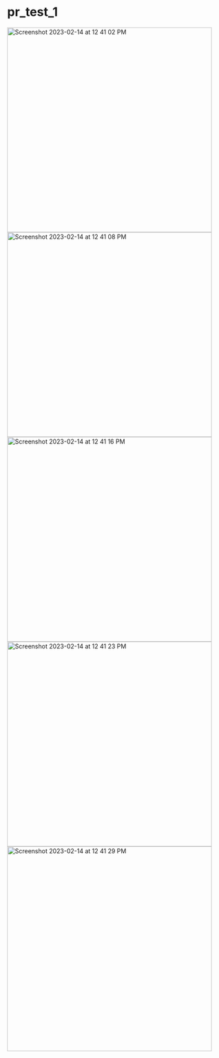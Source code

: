 # pr_test_1
<img width="475" alt="Screenshot 2023-02-14 at 12 41 02 PM" src="https://user-images.githubusercontent.com/121867955/218665693-b2abf819-41cd-43e3-aedc-ba31609c96a5.png">
<img width="475" alt="Screenshot 2023-02-14 at 12 41 08 PM" src="https://user-images.githubusercontent.com/121867955/218665703-9b3c8247-9f71-4fe3-a48d-6d247bb12cb4.png">
<img width="475" alt="Screenshot 2023-02-14 at 12 41 16 PM" src="https://user-images.githubusercontent.com/121867955/218665716-2e603615-6694-474a-96c4-79fcfb992c34.png">
<img width="475" alt="Screenshot 2023-02-14 at 12 41 23 PM" src="https://user-images.githubusercontent.com/121867955/218665733-d6351904-669e-4fd0-bf12-33bb8cc59800.png">
<img width="475" alt="Screenshot 2023-02-14 at 12 41 29 PM" src="https://user-images.githubusercontent.com/121867955/218665736-0d9acdb0-70ea-4bdc-bcc4-704d8c50ec4b.png">

